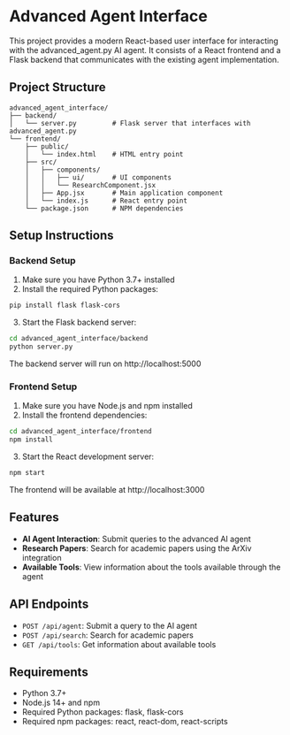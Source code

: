 # Advanced Agent Interface

This project provides a modern React-based user interface for interacting with the advanced_agent.py AI agent. It consists of a React frontend and a Flask backend that communicates with the existing agent implementation.

## Project Structure

```
advanced_agent_interface/
├── backend/
│   └── server.py         # Flask server that interfaces with advanced_agent.py
└── frontend/
    ├── public/
    │   └── index.html    # HTML entry point
    ├── src/
    │   ├── components/
    │   │   ├── ui/       # UI components
    │   │   └── ResearchComponent.jsx
    │   ├── App.jsx       # Main application component
    │   └── index.js      # React entry point
    └── package.json      # NPM dependencies
```

## Setup Instructions

### Backend Setup

1. Make sure you have Python 3.7+ installed
2. Install the required Python packages:

```bash
pip install flask flask-cors
```

3. Start the Flask backend server:

```bash
cd advanced_agent_interface/backend
python server.py
```

The backend server will run on http://localhost:5000

### Frontend Setup

1. Make sure you have Node.js and npm installed
2. Install the frontend dependencies:

```bash
cd advanced_agent_interface/frontend
npm install
```

3. Start the React development server:

```bash
npm start
```

The frontend will be available at http://localhost:3000

## Features

- **AI Agent Interaction**: Submit queries to the advanced AI agent
- **Research Papers**: Search for academic papers using the ArXiv integration
- **Available Tools**: View information about the tools available through the agent

## API Endpoints

- `POST /api/agent`: Submit a query to the AI agent
- `POST /api/search`: Search for academic papers
- `GET /api/tools`: Get information about available tools

## Requirements

- Python 3.7+
- Node.js 14+ and npm
- Required Python packages: flask, flask-cors
- Required npm packages: react, react-dom, react-scripts
